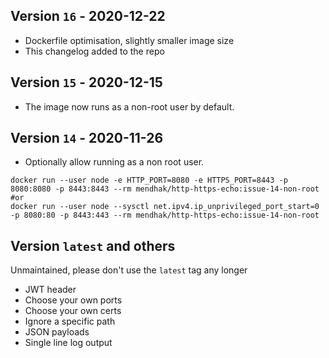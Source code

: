 
## Version `16` - 2020-12-22

* Dockerfile optimisation, slightly smaller image size
* This changelog added to the repo

## Version `15` - 2020-12-15

* The image now runs as a non-root user by default. 

## Version `14` - 2020-11-26

* Optionally allow running as a non root user. 

```
docker run --user node -e HTTP_PORT=8080 -e HTTPS_PORT=8443 -p 8080:8080 -p 8443:8443 --rm mendhak/http-https-echo:issue-14-non-root
#or
docker run --user node --sysctl net.ipv4.ip_unprivileged_port_start=0 -p 8080:80 -p 8443:443 --rm mendhak/http-https-echo:issue-14-non-root
```

## Version `latest` and others

Unmaintained, please don't use the `latest` tag any longer

* JWT header
* Choose your own ports
* Choose your own certs
* Ignore a specific path
* JSON payloads
* Single line log output

